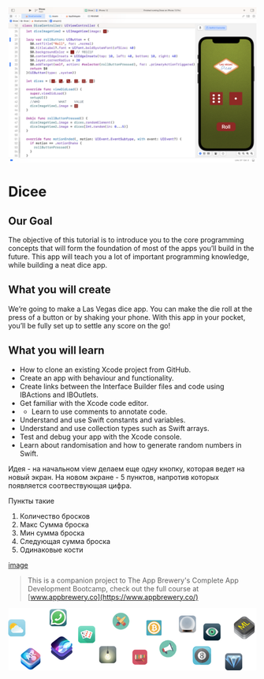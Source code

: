 ![Banner](Assets/SUI.png)

# Dicee

## Our Goal

The objective of this tutorial is to introduce you to the core programming concepts that will form the foundation of most of the apps you’ll build in the future. This app will teach you a lot of important programming knowledge, while building a neat dice app.

## What you will create

We’re going to make a Las Vegas dice app. You can make the die roll at the press of a button or by shaking your phone. With this app in your pocket, you’ll be fully set up to settle any score on the go!


## What you will learn

* How to clone an existing Xcode project from GitHub.
* Create an app with behaviour and functionality.
* Create links between the Interface Builder files and code using IBActions and IBOutlets.
* Get familiar with the Xcode code editor.
* * Learn to use comments to annotate code.
* Understand and use Swift constants and variables.
* Understand and use collection types such as Swift arrays.
* Test and debug your app with the Xcode console.
* Learn about randomisation and how to generate random numbers in Swift.

Идея - на начальном view делаем еще одну кнопку, которая ведет на новый экран. 
На новом экране - 5 пунктов, напротив которых появляется соотвествующая цифра. 

Пункты такие
1. Количество бросков
2. Макс Сумма броска
3. Мин сумма броска
4. Следующая сумма броска 
5. Одинаковые кости 

[image](https://github.com/VladimirFibe/Dicee/blob/main/Assets/1.jpg)

>This is a companion project to The App Brewery's Complete App Development Bootcamp, check out the full course at [www.appbrewery.co](https://www.appbrewery.co/)

![End Banner](Assets/readme-end-banner.png)
